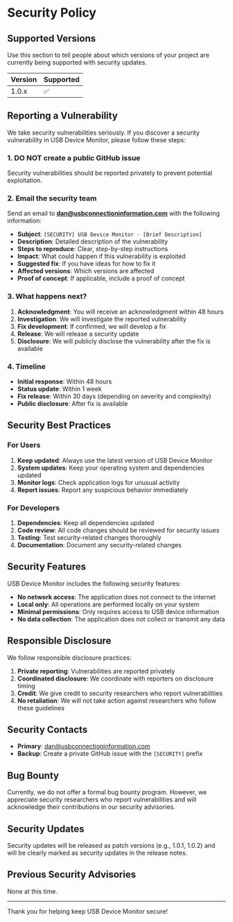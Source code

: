 # Security Policy

## Supported Versions

Use this section to tell people about which versions of your project are currently being supported with security updates.

| Version | Supported          |
| ------- | ------------------ |
| 1.0.x   | :white_check_mark: |

## Reporting a Vulnerability

We take security vulnerabilities seriously. If you discover a security vulnerability in USB Device Monitor, please follow these steps:

### 1. **DO NOT** create a public GitHub issue
Security vulnerabilities should be reported privately to prevent potential exploitation.

### 2. Email the security team
Send an email to **dan@usbconnectioninformation.com** with the following information:

- **Subject**: `[SECURITY] USB Device Monitor - [Brief Description]`
- **Description**: Detailed description of the vulnerability
- **Steps to reproduce**: Clear, step-by-step instructions
- **Impact**: What could happen if this vulnerability is exploited
- **Suggested fix**: If you have ideas for how to fix it
- **Affected versions**: Which versions are affected
- **Proof of concept**: If applicable, include a proof of concept

### 3. What happens next?

1. **Acknowledgment**: You will receive an acknowledgment within 48 hours
2. **Investigation**: We will investigate the reported vulnerability
3. **Fix development**: If confirmed, we will develop a fix
4. **Release**: We will release a security update
5. **Disclosure**: We will publicly disclose the vulnerability after the fix is available

### 4. Timeline

- **Initial response**: Within 48 hours
- **Status update**: Within 1 week
- **Fix release**: Within 30 days (depending on severity and complexity)
- **Public disclosure**: After fix is available

## Security Best Practices

### For Users

1. **Keep updated**: Always use the latest version of USB Device Monitor
2. **System updates**: Keep your operating system and dependencies updated
3. **Monitor logs**: Check application logs for unusual activity
4. **Report issues**: Report any suspicious behavior immediately

### For Developers

1. **Dependencies**: Keep all dependencies updated
2. **Code review**: All code changes should be reviewed for security issues
3. **Testing**: Test security-related changes thoroughly
4. **Documentation**: Document any security-related changes

## Security Features

USB Device Monitor includes the following security features:

- **No network access**: The application does not connect to the internet
- **Local only**: All operations are performed locally on your system
- **Minimal permissions**: Only requires access to USB device information
- **No data collection**: The application does not collect or transmit any data

## Responsible Disclosure

We follow responsible disclosure practices:

1. **Private reporting**: Vulnerabilities are reported privately
2. **Coordinated disclosure**: We coordinate with reporters on disclosure timing
3. **Credit**: We give credit to security researchers who report vulnerabilities
4. **No retaliation**: We will not take action against researchers who follow these guidelines

## Security Contacts

- **Primary**: dan@usbconnectioninformation.com
- **Backup**: Create a private GitHub issue with the `[SECURITY]` prefix

## Bug Bounty

Currently, we do not offer a formal bug bounty program. However, we appreciate security researchers who report vulnerabilities and will acknowledge their contributions in our security advisories.

## Security Updates

Security updates will be released as patch versions (e.g., 1.0.1, 1.0.2) and will be clearly marked as security updates in the release notes.

## Previous Security Advisories

None at this time.

---

Thank you for helping keep USB Device Monitor secure!
